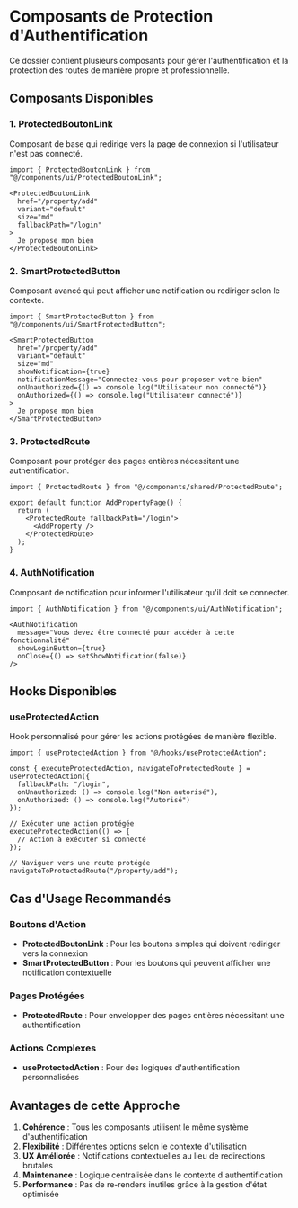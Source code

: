 # Composants de Protection d'Authentification

Ce dossier contient plusieurs composants pour gérer l'authentification et la protection des routes de manière propre et professionnelle.

## Composants Disponibles

### 1. ProtectedBoutonLink
Composant de base qui redirige vers la page de connexion si l'utilisateur n'est pas connecté.

```tsx
import { ProtectedBoutonLink } from "@/components/ui/ProtectedBoutonLink";

<ProtectedBoutonLink
  href="/property/add"
  variant="default"
  size="md"
  fallbackPath="/login"
>
  Je propose mon bien
</ProtectedBoutonLink>
```

### 2. SmartProtectedButton
Composant avancé qui peut afficher une notification ou rediriger selon le contexte.

```tsx
import { SmartProtectedButton } from "@/components/ui/SmartProtectedButton";

<SmartProtectedButton
  href="/property/add"
  variant="default"
  size="md"
  showNotification={true}
  notificationMessage="Connectez-vous pour proposer votre bien"
  onUnauthorized={() => console.log("Utilisateur non connecté")}
  onAuthorized={() => console.log("Utilisateur connecté")}
>
  Je propose mon bien
</SmartProtectedButton>
```

### 3. ProtectedRoute
Composant pour protéger des pages entières nécessitant une authentification.

```tsx
import { ProtectedRoute } from "@/components/shared/ProtectedRoute";

export default function AddPropertyPage() {
  return (
    <ProtectedRoute fallbackPath="/login">
      <AddProperty />
    </ProtectedRoute>
  );
}
```

### 4. AuthNotification
Composant de notification pour informer l'utilisateur qu'il doit se connecter.

```tsx
import { AuthNotification } from "@/components/ui/AuthNotification";

<AuthNotification
  message="Vous devez être connecté pour accéder à cette fonctionnalité"
  showLoginButton={true}
  onClose={() => setShowNotification(false)}
/>
```

## Hooks Disponibles

### useProtectedAction
Hook personnalisé pour gérer les actions protégées de manière flexible.

```tsx
import { useProtectedAction } from "@/hooks/useProtectedAction";

const { executeProtectedAction, navigateToProtectedRoute } = useProtectedAction({
  fallbackPath: "/login",
  onUnauthorized: () => console.log("Non autorisé"),
  onAuthorized: () => console.log("Autorisé")
});

// Exécuter une action protégée
executeProtectedAction(() => {
  // Action à exécuter si connecté
});

// Naviguer vers une route protégée
navigateToProtectedRoute("/property/add");
```

## Cas d'Usage Recommandés

### Boutons d'Action
- **ProtectedBoutonLink** : Pour les boutons simples qui doivent rediriger vers la connexion
- **SmartProtectedButton** : Pour les boutons qui peuvent afficher une notification contextuelle

### Pages Protégées
- **ProtectedRoute** : Pour envelopper des pages entières nécessitant une authentification

### Actions Complexes
- **useProtectedAction** : Pour des logiques d'authentification personnalisées

## Avantages de cette Approche

1. **Cohérence** : Tous les composants utilisent le même système d'authentification
2. **Flexibilité** : Différentes options selon le contexte d'utilisation
3. **UX Améliorée** : Notifications contextuelles au lieu de redirections brutales
4. **Maintenance** : Logique centralisée dans le contexte d'authentification
5. **Performance** : Pas de re-renders inutiles grâce à la gestion d'état optimisée
